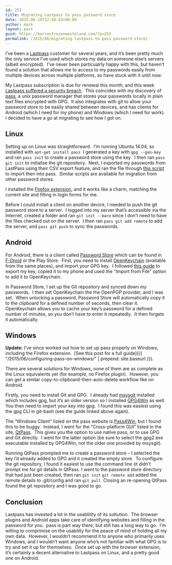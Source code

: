 ```yaml
---
id: 253
title: Migrating Lastpass to pass password store
date: 2015-06-16T12:48:43+00:00
author: mark
layout: post
guid: https://barrenfrozenwasteland.com/?p=253
permalink: /2015/06/migrating-lastpass-to-pass-password-store/
---
```

I&#8217;ve been a [Lastpass](http://lastpass.com) customer for several years, and it&#8217;s been pretty much the only service I&#8217;ve used which stores my data on someone else&#8217;s servers (albeit encrypted).  I&#8217;ve never been particualrly happy with this, but haven&#8217;t found a solution that allows me to access to my passwords easily from multiple devices across multiple platforms, so have stuck with it until now.

My Lastpass subscription is due for renewal this month, and this week [Lastpass suffered a security breach](https://blog.lastpass.com/2015/06/lastpass-security-notice.html/).  This coincides with my discovery of [pass](http://www.passwordstore.org/), a unix password manager that stores your passwords locally in plain text files encrypted with GPG.  It also integrates with git to allow your password store to be easily shared between devices, and has clients for Android (which I need for my phone) and Windows (which I need for work).  I decided to have a go at migrating to see how I got on.

## Linux

Setting up on Linux was straightforward.  I&#8217;m running Ubuntu 14.04, so installed with `apt-get install pass`  I generated a key with `gpg --gen-key` and ran `pass init` to create a password store using the key.  I then ran `pass git init` to initialise the git repository.  Next, I exported my passwords from LastPass using their CSV export feature, and ran the file through [this script](http://git.zx2c4.com/password-store/tree/contrib/importers/lastpass2pass.rb) to import then into pass.  Similar scripts are available for migration from other password stores.

I installed the [Firefox extension](https://addons.mozilla.org/en-US/firefox/addon/zx2c4-pass-manager-addon/?src=search), and it works like a charm, matching the current site and filling in login forms for me.

Before I could install a client on another device, I needed to push the git password store to a server.  I logged into my server that&#8217;s accessible via the Internet, created a folder and ran `git init --bare` since I don&#8217;t need to have the files checked out on the server.  I then ran `pass git add remote` to add the server, and `pass git push` to sync the passwords.

## Android

For Android, there is a client called [Password Store](https://f-droid.org/repository/browse/?fdfilter=Password&fdid=com.zeapo.pwdstore&fdpage=2) which can be found in [F-Droid](https://f-droid.org) or the Play Store.  First, you need to install [OpenKeychain](https://f-droid.org/repository/browse/?fdfilter=OpenKeychain&fdid=org.sufficientlysecure.keychain) (available from the same places), and import your GPG key.  I followed [this guide](http://www.debuntu.org/how-to-importexport-gpg-key-pair/) to export my key, copied it to my phone and used the &#8220;Import from File&#8221; option to add it to OpenKeychain.

In Password Store, I set up the Git repository and synced down my passwords.  I then set OpenKeychain the the OpenPGP provider, and I was set.  When unlocking a password, Password Store will automatically copy it to the clipboard for a defined number of seconds, then clear it.  OpenKeychain allows you to cache your key&#8217;s password for a defined number of minutes, so you don&#8217;t have to enter it repeatedly.  It then forgets it automatically.

## Windows

**Update:** I&#8217;ve since worked out how to set up pass properly on Windows, including the Firefox extension.  [See this post for a full guide]({{ "/2015/06/configuring-pass-on-windows/" | prepend: site.baseurl }}).

There are several solutions for Windows, none of them are as complete as the Linux equivalents yet (for example, no Firefox plugin).  However, you can get a similar copy-to-clipboard-then-auto-delete workflow like on Android.

Firstly, you need to install Git and GPG.  I already had [msysgit](https://msysgit.github.io/) installed which includes gpg, but it&#8217;s an older version so I installed [GPG4Win](http://www.gpg4win.org/index.html) as well.  You then need to import your key into gpg.  I found this was easiest using the gpg CLI in git-bash (see the guide linked above again).

The &#8220;Windows Client&#8221; listed on the pass website is [Pass4Win](https://github.com/mbos/Pass4Win), but I found this to be buggy.  Instead, I went for the &#8220;Cross-platform GUI&#8221; listed in the site, [QtPass](https://qtpass.org/).  This gives you the option to use native pass, or to use GPG and Git directly.  I went for the latter option (be sure to select the gpg2.exe executable installed by GPG4Win, not the older one provided by msysgit).

Running QtPass prompted me to create a password store &#8211; I selected the key I&#8217;d already added to GPG and it created the empty store.  To configure the git repository, I found it easiest to use the command line (it didn&#8217;t prompt me for git details in QtPass. I went to the password store directory that had just been created, then ran `git init` `git remote add` added the remote details to .git/config and ran `git pull`  Closing an re-opening QtPass found the git repository and I was good to go.

## Conclusion

Lastpass has invested a lot in the usablitity of its soltution.  The browser plugins and Android apps take care of identifying websites and filling in the password for you.  pass is part way there, but still has a long way to go.  I&#8217;m willing to comprimise on the usability for the peace of mind of holding all my own data.  However, I wouldn&#8217;t recommend it to anyone who primarily uses Windows, and I wouldn&#8217;t want anyone who&#8217;s not familiar with what GPG is to try and set it up for themselves.  Once set up with the browser extension, it&#8217;s certainly a decent alternative to Lastpass on Linux, and a pretty good one on Android.
